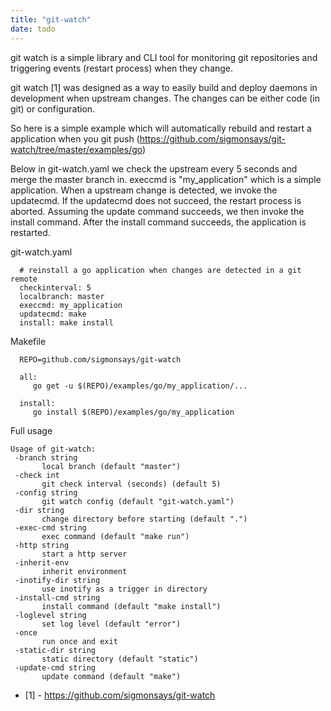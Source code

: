 ```yaml
---
title: "git-watch"
date: todo
---
```

git watch is a simple library and CLI tool for monitoring git repositories and triggering events (restart process) when they change.

git watch [1] was designed as a way to easily build and deploy daemons in development when upstream changes. The changes can be either
code (in git) or configuration.

So here is a simple example which will automatically rebuild and restart a application when you git push (https://github.com/sigmonsays/git-watch/tree/master/examples/go)

Below in git-watch.yaml we check the upstream every 5 seconds and merge the master branch in. execcmd is "my_application" which is a simple application. When a upstream
change is detected, we invoke the updatecmd. If the updatecmd does not succeed, the restart process is aborted. Assuming the update command succeeds, we then invoke the install
command. After the install command succeeds, the application is restarted.

git-watch.yaml

      # reinstall a go application when changes are detected in a git remote
      checkinterval: 5
      localbranch: master
      execcmd: my_application
      updatecmd: make
      install: make install


Makefile

      REPO=github.com/sigmonsays/git-watch

      all:
         go get -u $(REPO)/examples/go/my_application/...

      install:
         go install $(REPO)/examples/go/my_application


Full usage


    Usage of git-watch:
     -branch string
           local branch (default "master")
     -check int
           git check interval (seconds) (default 5)
     -config string
           git watch config (default "git-watch.yaml")
     -dir string
           change directory before starting (default ".")
     -exec-cmd string
           exec command (default "make run")
     -http string
           start a http server
     -inherit-env
           inherit environment
     -inotify-dir string
           use inotify as a trigger in directory
     -install-cmd string
           install command (default "make install")
     -loglevel string
           set log level (default "error")
     -once
           run once and exit
     -static-dir string
           static directory (default "static")
     -update-cmd string
           update command (default "make")


- [1] - https://github.com/sigmonsays/git-watch
